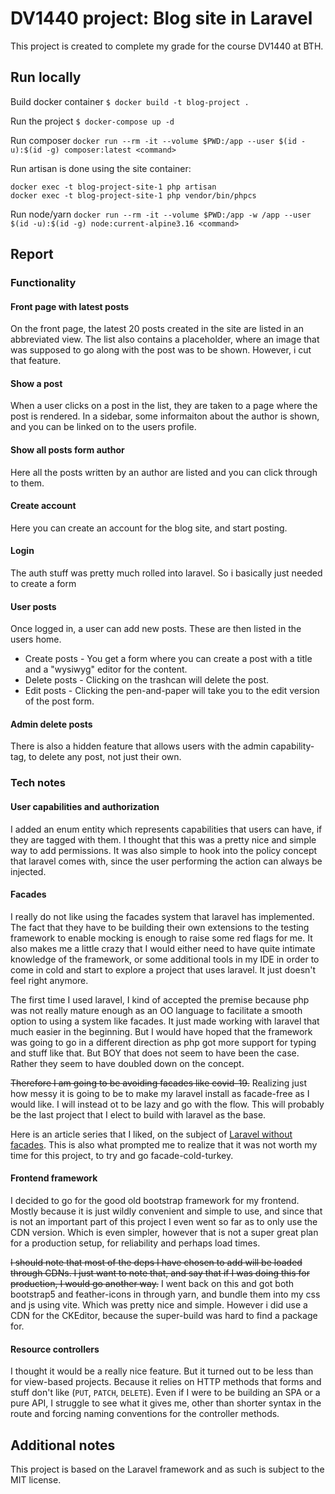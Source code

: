 # DV1440 project: Blog site in Laravel

This project is created to complete my grade for the course DV1440 at BTH.

## Run locally
Build docker container `$ docker build -t blog-project .`

Run the project `$ docker-compose up -d`

Run composer `docker run --rm -it --volume $PWD:/app --user $(id -u):$(id -g) composer:latest <command>`

Run artisan is done using the site container:
```
docker exec -t blog-project-site-1 php artisan
docker exec -t blog-project-site-1 php vendor/bin/phpcs
```

Run node/yarn `docker run --rm -it --volume $PWD:/app -w /app --user $(id -u):$(id -g) node:current-alpine3.16 <command>`

## Report

### Functionality
#### Front page with latest posts
On the front page, the latest 20 posts created in the site are listed in an abbreviated view. The list also contains a placeholder, where an image that was supposed to go along with the post was to be shown. However, i cut that feature.

#### Show a post
When a user clicks on a post in the list, they are taken to a page where the post is rendered. In a sidebar, some informaiton about the author is shown, and you can be linked on to the users profile.

#### Show all posts form author
Here all the posts written by an author are listed and you can click through to them.

#### Create account
Here you can create an account for the blog site, and start posting.

#### Login
The auth stuff was pretty much rolled into laravel. So i basically just needed to create a form

#### User posts
Once logged in, a user can add new posts. These are then listed in the users home. 

* Create posts - You get a form where you can create a post with a title and a "wysiwyg" editor for the content.
* Delete posts - Clicking on the trashcan will delete the post.
* Edit posts - Clicking the pen-and-paper will take you to the edit version of the post form.

#### Admin delete posts
There is also a hidden feature that allows users with the admin capability-tag, to delete any post, not just their own.

### Tech notes
#### User capabilities and authorization
I added an enum entity which represents capabilities that users can have, if they are tagged with them. I thought that this was a pretty nice and simple way to add permissions. It was also simple to hook into the policy concept that laravel comes with, since the user performing the action can always be injected.

#### Facades
I really do not like using the facades system that laravel has implemented. The fact that they have to be building their own extensions to the testing framework to enable mocking is enough to raise some red flags for me. It also makes me a little crazy that I would either need to have quite intimate knowledge of the framework, or some additional tools in my IDE in order to come in cold and start to explore a project that uses laravel. It just doesn't feel right anymore.

The first time I used laravel, I kind of accepted the premise because php was not really mature enough as an OO language to facilitate a smooth option to using a system like facades. It just made working with laravel that much easier in the beginning. But I would have hoped that the framework was going to go in a different direction as php got more support for typing and stuff like that. But BOY that does not seem to have been the case. Rather they seem to have doubled down on the concept.

~~Therefore I am going to be avoiding facades like covid-19.~~ Realizing just how messy it is going to be to make my laravel install as facade-free as I would like. I will instead ot to be lazy and go with the flow. This will probably be the last project that I elect to build with laravel as the base.

Here is an article series that I liked, on the subject of [Laravel without facades](https://medium.com/@frano.sasvari/laravel-without-facades-part-0-intro-190bae09aebe). This is also what prompted me to realize that it was not worth my time for this project, to try and go facade-cold-turkey.

#### Frontend framework
I decided to go for the good old bootstrap framework for my frontend. Mostly because it is just wildly convenient and simple to use, and since that is not an important part of this project I even went so far as to only use the CDN version. Which is even simpler, however that is not a super great plan for a production setup, for reliability and perhaps load times.

~~I should note that most of the deps I have chosen to add will be loaded through CDNs. I just want to note that, and say that if I was doing this for production, I would go another way.~~ I went back on this and got both bootstrap5 and feather-icons in through yarn, and bundle them into my css and js using vite. Which was pretty nice and simple. However i did use a CDN for the CKEditor, because the super-build was hard to find a package for.

#### Resource controllers
I thought it would be a really nice feature. But it turned out to be less than for view-based projects. Because it relies on HTTP methods that forms and stuff don't like (`PUT`, `PATCH`, `DELETE`). Even if I were to be building an SPA or a pure API, I struggle to see what it gives me, other than shorter syntax in the route and forcing naming conventions for the controller methods. 

## Additional notes
This project is based on the Laravel framework and as such is subject to the MIT license.
